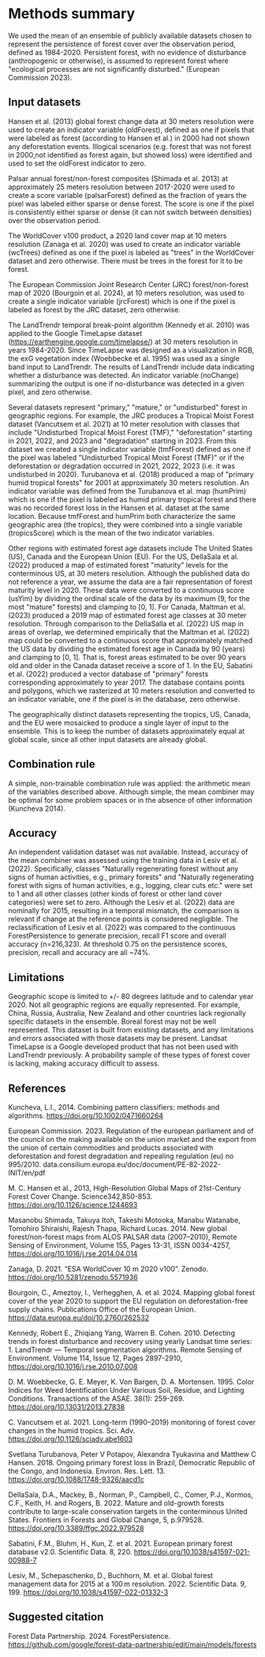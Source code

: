 # Methods summary

We used the mean of an ensemble of publicly available datasets chosen to represent the persistence of forest cover over the observation period, defined as 1984-2020.  Persistent forest, with no evidence of disturbance (anthropogenic or otherwise), is assumed to represent forest where "ecological processes are not significantly disturbed." (European Commission 2023).

## Input datasets

Hansen et al. (2013) global forest change data at 30 meters resolution were used to create an indicator variable (oldForest), defined as one if pixels that were labeled as forest (according to Hansen et al.) in 2000 had not shown any deforestation events.  Illogical scenarios (e.g. forest that was not forest in 2000,not identified as forest again, but showed loss) were identified and used to set the oldForest indicator to zero.

Palsar annual forest/non-forest composites (Shimada et al. 2013) at approximately 25 meters resolution between 2017-2020 were used to create a score variable (palsarForest) defined as the fraction of years the pixel was labeled either sparse or dense forest.  The score is one if the pixel is consistently either sparse or dense (it can not switch between densities) over the observation period.

The WorldCover v100 product, a 2020 land cover map at 10 meters resolution (Zanaga et al. 2020) was used to create an indicator variable (wcTrees) defined as one if the pixel is labeled as "trees" in the WorldCover dataset and zero otherwise.  There must be trees in the forest for it to be forest.

The European Commission Joint Research Center (JRC) forest/non-forest map of 2020 (Bourgoin et al. 2024), at 10 meters resolution, was used to create a single indicator variable (jrcForest) which is one if the pixel is labeled as forest by the JRC dataset, zero otherwise.

The LandTrendr temporal break-point algorithm (Kennedy et al. 2010) was applied to the Google TimeLapse dataset (https://earthengine.google.com/timelapse/) at 30 meters resolution in years 1984-2020.  Since TimeLapse was designed as a visualization in RGB, the exG vegetation index (Woebbecke et al. 1995) was used as a single band input to LandTrendr.  The results of LandTrendr include data indicating whether a disturbance was detected.  An indicator variable (noChange) summarizing the output is one  if no-disturbance was detected in a given pixel, and zero otherwise.

Several datasets represent "primary," "mature," or "undisturbed" forest in geographic regions.  For example, the JRC produces a Tropical Moist Forest dataset (Vancutsem et al. 2021) at 10 meter resolution with classes that include "Undisturbed Tropical Moist Forest (TMF)," "deforestation" starting in 2021, 2022, and 2023 and "degradation" starting in 2023.  From this dataset we created a single indicator variable (tmfForest) defined as one  if the pixel was labeled "Undisturbed Tropical Moist Forest (TMF)" or if the deforestation or degradation occurred in 2021, 2022, 2023 (i.e. it was undisturbed in 2020).  Turubanova et al. (2018) produced a map of "primary humid tropical forests" for 2001 at approximately 30 meters resolution.  An indicator variable was defined from the Turubanova et al. map (humPrim) which is one if the pixel is labeled as humid primary tropical forest and there was no recorded forest loss in the Hansen et al. dataset at the same location.  Because tmfForest and humPrim both characterize the same geographic area (the tropics), they were combined into a single variable (tropicsScore) which is the mean of the two indicator variables.

Other regions with estimated forest age datasets include The United States (US), Canada and the European Union (EU). For the US, DellaSala et al. (2022) produced a map of estimated forest "maturity" levels for the conterminous US, at 30 meters resolution.  Although the published data do not reference a year, we assume the data are a fair representation of forest maturity level in 2020.  These data were converted to a continuous score (usYim) by dividing the ordinal scale of the data by its maximum (9, for the most "mature" forests) and clamping to [0, 1].  For Canada, Maltman et al. (2023) produced a 2019 map of estimated forest age classes at 30 meter resolution.  Through comparison to the DellaSalla et al. (2022) US map in areas of overlap, we determined empirically that the Maltman et al. (2022) map could be converted to a continuous score that approximately matched the US data by dividing the estimated forest age in Canada by 90 (years) and clamping to [0, 1].  That is, forest areas estimated to be over 90 years old and older in the Canada dataset receive a score of 1.  In the EU, Sabatini et al. (2022) produced a vector database of "primary" forests corresponding approximately to year 2017.  The database contains points and polygons, which we rasterized at 10 meters resolution and converted to an indicator variable, one if the pixel is in the database, zero otherwise.

The geographically distinct datasets representing the tropics, US, Canada, and the EU were mosaicked to produce a single layer of input to the ensemble.  This is to keep the number of datasets approximately equal at global scale, since all other input datasets are already global.

## Combination rule

A simple, non-trainable combination rule was applied: the arithmetic mean of the variables described above. Although simple, the mean combiner may be optimal for some problem spaces or in the absence of other information (Kuncheva 2014).

## Accuracy

An independent validation dataset was not available. Instead, accuracy of the mean combiner was assessed using the training data in Lesiv et al. (2022).  Specifically, classes "Naturally regenerating forest without any signs of human activities, e.g., primary forests" and "Naturally regenerating forest with signs of human activities, e.g., logging, clear cuts etc." were set to 1 and all other classes (other kinds of forest or other land cover categories) were set to zero.  Although the Lesiv et al. (2022) data are nominally for 2015, resulting in a temporal mismatch, the comparison is relevant if change at the reference points is considered negligible.  The reclassification of Lesiv et al. (2022) was compared to the continuous ForestPersistence to generate precision, recall F1 score and overall accuracy (n=216,323).  At threshold 0.75 on the persistence scores, precision, recall and accuracy are all ~74%.

## Limitations

Geographic scope is limited to +/- 80 degrees latitude and to calendar year 2020.  Not all geographic regions are equally represented.  For example, China, Russia, Australia, New Zealand and other countries lack regionally specific datasets in the ensemble.  Boreal forest may not be well represented. This dataset is built from existing datasets, and any limitations and errors associated with those datasets may be present. Landsat TimeLapse is a Google developed product that has not been used with LandTrendr previously. A probability sample of these types of forest cover is lacking, making accuracy difficult to assess.

## References

Kuncheva, L.I., 2014. Combining pattern classifiers: methods and algorithms. https://doi.org/10.1002/0471660264

European Commission. 2023. Regulation of the european parliament and of the council on the making available on the union market and the export from the union of certain commodities and products associated with deforestation and forest degradation and repealing regulation (eu) no 995/2010. data.consilium.europa.eu/doc/document/PE-82-2022-INIT/en/pdf 

M. C. Hansen et al., 2013, High-Resolution Global Maps of 21st-Century Forest Cover Change. Science342,850-853. https://doi.org/10.1126/science.1244693 

Masanobu Shimada, Takuya Itoh, Takeshi Motooka, Manabu Watanabe, Tomohiro Shiraishi, Rajesh Thapa, Richard Lucas. 2014. New global forest/non-forest maps from ALOS PALSAR data (2007–2010), Remote Sensing of Environment, Volume 155, Pages 13-31, ISSN 0034-4257, https://doi.org/10.1016/j.rse.2014.04.014 

Zanaga, D. 2021. “ESA WorldCover 10 m 2020 v100”. Zenodo. https://doi.org/10.5281/zenodo.5571936 

Bourgoin, C., Ameztoy, I., Verhegghen, A. et al. 2024. Mapping global forest cover of the year 2020 to support the EU regulation on deforestation-free supply chains. Publications Office of the European Union. https://data.europa.eu/doi/10.2760/262532 

Kennedy, Robert E., Zhiqiang Yang, Warren B. Cohen. 2010. Detecting trends in forest disturbance and recovery using yearly Landsat time series: 1. LandTrendr — Temporal segmentation algorithms. Remote Sensing of Environment. Volume 114, Issue 12, Pages 2897-2910, https://doi.org/10.1016/j.rse.2010.07.008 

D. M. Woebbecke, G. E. Meyer, K. Von Bargen, D. A. Mortensen.  1995.  Color Indices for Weed Identification Under Various Soil, Residue, and Lighting Conditions.  Transactions of the ASAE. 38(1): 259-269. https://doi.org/10.13031/2013.27838

C. Vancutsem et al. 2021.  Long-term (1990–2019) monitoring of forest cover changes in the humid tropics. Sci. Adv. https://doi.org/10.1126/sciadv.abe1603 

Svetlana Turubanova, Peter V Potapov, Alexandra Tyukavina and Matthew C Hansen.  2018. Ongoing primary forest loss in Brazil, Democratic Republic of the Congo, and Indonesia.  Environ. Res. Lett. 13. https://doi.org/10.1088/1748-9326/aacd1c 

DellaSala, D.A., Mackey, B., Norman, P., Campbell, C., Comer, P.J., Kormos, C.F., Keith, H. and Rogers, B. 2022. Mature and old-growth forests contribute to large-scale conservation targets in the conterminous United States. Frontiers in Forests and Global Change, 5, p.979528. https://doi.org/10.3389/ffgc.2022.979528

Sabatini, F.M., Bluhm, H., Kun, Z. et al. 2021. European primary forest database v2.0. Scientific Data. 8, 220. https://doi.org/10.1038/s41597-021-00988-7 

Lesiv, M., Schepaschenko, D., Buchhorn, M. et al. Global forest management data for 2015 at a 100 m resolution. 2022. Scientific Data. 9, 199. https://doi.org/10.1038/s41597-022-01332-3

## Suggested citation

Forest Data Partnership. 2024.  ForestPersistence.  https://github.com/google/forest-data-partnership/edit/main/models/forests
